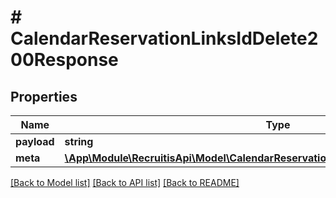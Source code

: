 # # CalendarReservationLinksIdDelete200Response

## Properties

Name | Type | Description | Notes
------------ | ------------- | ------------- | -------------
**payload** | **string** |  | [optional]
**meta** | [**\App\Module\RecruitisApi\Model\CalendarReservationLinksIdDelete200ResponseMeta**](CalendarReservationLinksIdDelete200ResponseMeta.md) |  | [optional]

[[Back to Model list]](../../README.md#models) [[Back to API list]](../../README.md#endpoints) [[Back to README]](../../README.md)
